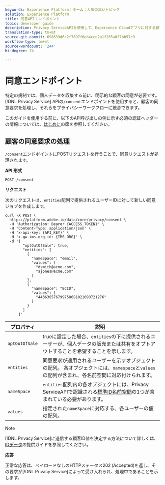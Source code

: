 ```yaml
---
keywords: Experience Platform；ホーム；人気の高いトピック
solution: Experience Platform
title: 同意APIエンドポイント
topic: developer guide
description: Privacy ServiceAPIを使用して、Experience Cloudアプリに対する顧客の同意要求を管理する方法について説明します。
translation-type: tm+mt
source-git-commit: 698639d6c2f7897f0eb4cce2a1f265a0f7bb57c9
workflow-type: tm+mt
source-wordcount: '244'
ht-degree: 2%

---
```



# 同意エンドポイント

特定の規制では、個人データを収集する前に、明示的な顧客の同意が必要です。 [!DNL Privacy Service] APIの`/consent`エンドポイントを使用すると、顧客の同意要求を処理し、それらをプライバシーワークフローに統合できます。

このガイドを使用する前に、以下のAPI呼び出しの例に示す必須の認証ヘッダーの情報については、[はじめに](./getting-started.md)の節を参照してください。

## 顧客の同意要求の処理

`/consent`エンドポイントにPOSTリクエストを行うことで、同意リクエストが処理されます。

**API 形式**

```http
POST /consent
```

**リクエスト**

次のリクエストは、`entities`配列で提供されるユーザーIDに対して新しい同意ジョブを作成します。

```shell
curl -X POST \
  https://platform.adobe.io/data/core/privacy/consent \
  -H 'Authorization: Bearer {ACCESS_TOKEN}' \
  -H 'Content-Type: application/json' \
  -H 'x-api-key: {API_KEY}' \
  -H 'x-gw-ims-org-id: {IMS_ORG}' \
  -d '{
        "optOutOfSale": true,
        "entities": [
          {
            "nameSpace": "email",
            "values": [
              "dsmith@acme.com",
              "ajones@acme.com"
            ]
          },
          {
            "nameSpace": "ECID",
            "values": [
              "443636576799758681021090721276"
            ]
          }
        ]
      }'
```

| プロパティ | 説明 |
| --- | --- |
| `optOutOfSale` | trueに設定した場合、`entities`の下に提供されるユーザーが、個人データの販売または共有をオプトアウトすることを希望することを示します。 |
| `entities` | 同意要求が適用されるユーザーを示すオブジェクトの配列。 各オブジェクトには、`namespace`と`values`の配列が含まれ、各名前空間に対応付けられます。 |
| `nameSpace` | `entities`配列内の各オブジェクトには、Privacy ServiceAPIで認識される[標準ID名前空間](./appendix.md#standard-namespaces)の1つが含まれている必要があります。 |
| `values` | 指定された`nameSpace`に対応する、各ユーザーの値の配列。 |

>[!NOTE]
>
>[!DNL Privacy Service]に送信する顧客ID値を決定する方法について詳しくは、[IDデータ](../identity-data.md)の提供ガイドを参照してください。

**応答** 

正常な応答は、ペイロードなしのHTTPステータス202 (Accepted)を返し、その要求が[!DNL Privacy Service]によって受け入れられ、処理中であることを示します。